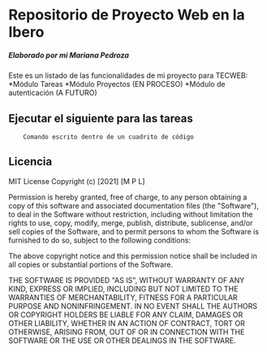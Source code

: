 # Repositorio de Proyecto Web en la Ibero
##### Elaborado por mi Mariana Pedroza

Este es un listado de las funcionalidades de mi proyecto para TECWEB:
*Módulo Tareas
*Módulo Proyectos (EN PROCESO)
*Módulo de autenticación (A FUTURO)

## Ejecutar el siguiente para las tareas

```
	Comando escrito dentro de un cuadrito de código
```

## Licencia
MIT License
Copyright (c) [2021] [M P L]

Permission is hereby granted, free of charge, to any person obtaining a copy
of this software and associated documentation files (the "Software"), to deal
in the Software without restriction, including without limitation the rights
to use, copy, modify, merge, publish, distribute, sublicense, and/or sell
copies of the Software, and to permit persons to whom the Software is
furnished to do so, subject to the following conditions:

The above copyright notice and this permission notice shall be included in all
copies or substantial portions of the Software.

THE SOFTWARE IS PROVIDED "AS IS", WITHOUT WARRANTY OF ANY KIND, EXPRESS OR
IMPLIED, INCLUDING BUT NOT LIMITED TO THE WARRANTIES OF MERCHANTABILITY,
FITNESS FOR A PARTICULAR PURPOSE AND NONINFRINGEMENT. IN NO EVENT SHALL THE
AUTHORS OR COPYRIGHT HOLDERS BE LIABLE FOR ANY CLAIM, DAMAGES OR OTHER
LIABILITY, WHETHER IN AN ACTION OF CONTRACT, TORT OR OTHERWISE, ARISING FROM,
OUT OF OR IN CONNECTION WITH THE SOFTWARE OR THE USE OR OTHER DEALINGS IN THE
SOFTWARE.